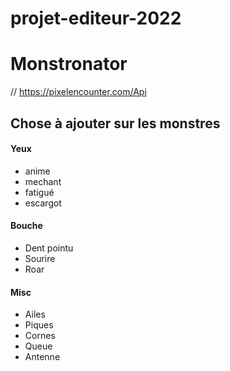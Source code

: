 # projet-editeur-2022

<h1>Monstronator</h1>

// https://pixelencounter.com/Api

## Chose à ajouter sur les monstres

#### Yeux
- anime
- mechant
- fatigué
- escargot

#### Bouche
- Dent pointu
- Sourire
- Roar

#### Misc
- Ailes
- Piques
- Cornes
- Queue
- Antenne
